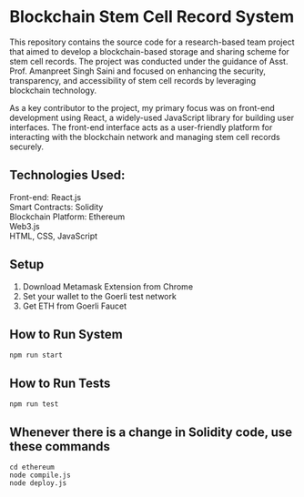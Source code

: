 # Blockchain Stem Cell Record System
This repository contains the source code for a research-based team project that aimed to develop a blockchain-based storage and sharing scheme for stem cell records. The project was conducted under the guidance of Asst. Prof. Amanpreet Singh Saini and focused on enhancing the security, transparency, and accessibility of stem cell records by leveraging blockchain technology.

As a key contributor to the project, my primary focus was on front-end development using React, a widely-used JavaScript library for building user interfaces. The front-end interface acts as a user-friendly platform for interacting with the blockchain network and managing stem cell records securely.

## Technologies Used:
Front-end: React.js <br>
Smart Contracts: Solidity <br>
Blockchain Platform: Ethereum <br>
Web3.js <br>
HTML, CSS, JavaScript

## Setup
1. Download Metamask Extension from Chrome
2. Set your wallet to the Goerli test network
3. Get ETH from Goerli Faucet

## How to Run System
```
npm run start
```

## How to Run Tests
```
npm run test
```

## Whenever there is a change in Solidity code, use these commands
```
cd ethereum
node compile.js
node deploy.js
```
